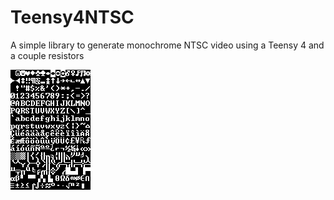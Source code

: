 # Teensy4NTSC
 A simple library to generate monochrome NTSC video using a Teensy 4 and a couple resistors 

 ![alt text](https://github.com/mflamer/Teensy4NTSC/blob/main/8x12font.bmp?raw=true)
